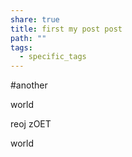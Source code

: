 ```yaml
---
share: true
title: first my post post
path: ""
tags:
  - specific_tags
---
```



#another



world

reoj zOET

world